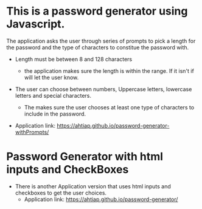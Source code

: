 # This is a password generator using Javascript.

The application asks the user through series of prompts
to pick a length for the password and the type of 
characters to constitue the password with.

* Length must be between 8 and 128 characters
  - the application makes sure the length 
    is within the range. If it isn't if will
    let the user know.

* The user can choose between numbers, Uppercase letters,
  lowercase letters and special characters.
  - The makes sure the user chooses at least one type of
    characters to include in the password.

 * Application link: https://ahtiap.github.io/password-generator-withPrompts/

 # Password Generator with html inputs and CheckBoxes

 * There is another Application version that uses html inputs
   and checkboxes to get the user choices.
   * Application link: https://ahtiap.github.io/password-generator/
    